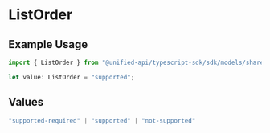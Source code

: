 # ListOrder

## Example Usage

```typescript
import { ListOrder } from "@unified-api/typescript-sdk/sdk/models/shared";

let value: ListOrder = "supported";
```

## Values

```typescript
"supported-required" | "supported" | "not-supported"
```